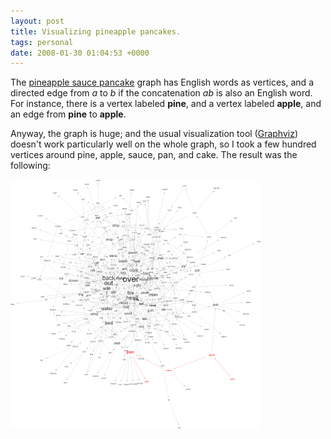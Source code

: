 ```yaml
---
layout: post
title: Visualizing pineapple pancakes.
tags: personal
date: 2008-01-30 01:04:53 +0000
---
```


The <a href="http://kisonecat.com/2006/10/07/pineapple-sauce-pancakes/">pineapple sauce pancake</a> graph has English words as vertices, and a directed edge from $a$ to $b$ if the concatenation $ab$ is also an English word.  For instance, there is a vertex labeled <b>pine</b>, and a vertex labeled <b>apple</b>, and an edge from <b>pine</b> to <b>apple</b>.

Anyway, the graph is huge; and the usual visualization tool (<a href="http://www.graphviz.org/">Graphviz</a>) doesn't work particularly well on the whole graph, so I took a few hundred vertices around pine, apple, sauce, pan, and cake.  The result was the following:

<div class="displayedMedia"><a href='pineapple.png' title='Big pineapple graph.'><img src='pineapple-small.png' alt='Small pineapple graph.' /></a></div>


